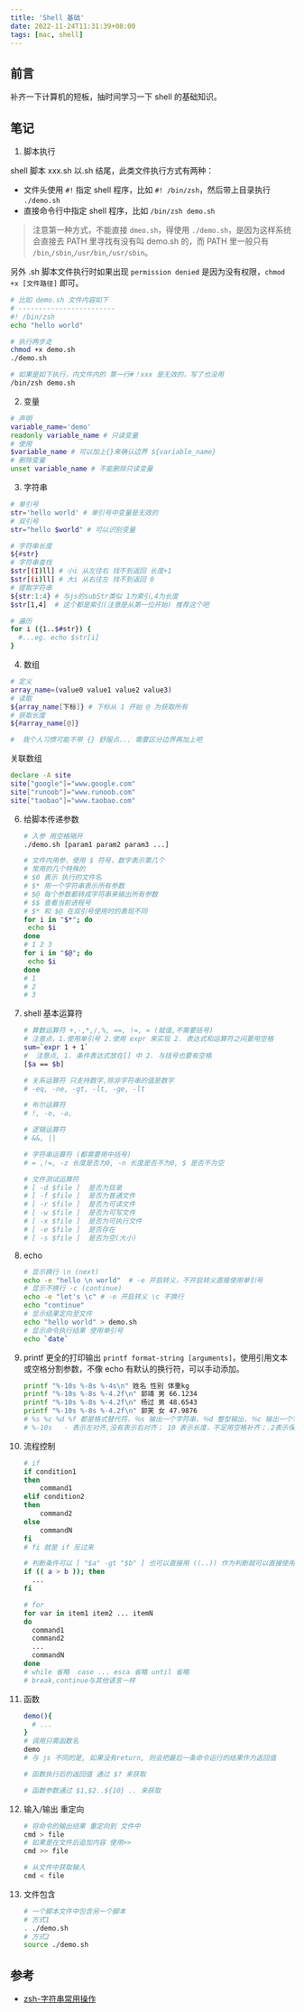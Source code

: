 ```yaml
---
title: 'Shell 基础'
date: 2022-11-24T11:31:39+08:00
tags: [mac, shell]
---
```


## 前言

补齐一下计算机的短板，抽时间学习一下 shell 的基础知识。

## 笔记

1. 脚本执行

shell 脚本 xxx.sh 以.sh 结尾，此类文件执行方式有两种：

- 文件头使用 `#!` 指定 shell 程序，比如 `#! /bin/zsh`，然后带上目录执行 `./demo.sh`
- 直接命令行中指定 shell 程序，比如 `/bin/zsh demo.sh`

> 注意第一种方式，不能直接 `dmeo.sh`，得使用 `./demo.sh`，是因为这样系统会直接去 PATH 里寻找有没有叫 demo.sh 的，而 PATH 里一般只有 `/bin`,`/sbin`,`/usr/bin`,`/usr/sbin`。

另外 .sh 脚本文件执行时如果出现 `permission denied` 是因为没有权限，`chmod +x [文件路径]` 即可。

```sh
# 比如 demo.sh 文件内容如下
# ------------------------
#! /bin/zsh
echo "hello world"

# 执行两步走
chmod +x demo.sh
./demo.sh

# 如果是如下执行，内文件内的 第一行#！xxx 是无效的，写了也没用
/bin/zsh demo.sh
```

2. 变量

```sh
# 声明
variable_name='demo'
readonly variable_name # 只读变量
# 使用
$variable_name # 可以加上{}来确认边界 ${variable_name}
# 删除变量
unset variable_name # 不能删除只读变量
```

3. 字符串

```sh
# 单引号
str='hello world' # 单引号中变量是无效的
# 双引号
str="hello $world" # 可以识别变量

# 字符串长度
${#str}
# 字符串查找
$str[(I)ll] # 小i 从左往右 找不到返回 长度+1
$str[(i)ll] # 大i 从右往左 找不到返回 0
# 提取字符串
${str:1:4} # 与js的subStr类似 1为索引,4为长度
$str[1,4]  # 这个都是索引(注意是从第一位开始) 推荐这个吧

# 遍历
for i ({1..$#str}) {
  #...eg. echo $str[i]
}
```

4. 数组

```sh
# 定义
array_name=(value0 value1 value2 value3)
# 读取
${array_name[下标]} # 下标从 1 开始 @ 为获取所有
# 获取长度
${#array_name[@]}

#  我个人习惯可能不带 {} 舒服点... 需要区分边界再加上吧
```

关联数组

```sh
declare -A site
site["google"]="www.google.com"
site["runoob"]="www.runoob.com"
site["taobao"]="www.taobao.com"
```

6. 给脚本传递参数

   ```sh
   # 入参 用空格隔开
   ./demo.sh [param1 param2 param3 ...]

   # 文件内用参，使用 $ 符号，数字表示第几个
   # 常用的几个特殊的
   # $0 表示 执行的文件名
   # $* 用一个字符串表示所有参数
   # $@ 每个参数都转成字符串来输出所有参数
   # $$ 查看当前进程号
   # $* 和 $@ 在双引号使用时的表现不同
   for i in "$*"; do
    echo $i
   done
   # 1 2 3
   for i in "$@"; do
    echo $i
   done
   # 1
   # 2
   # 3
   ```

7. shell 基本运算符

   ```sh
   # 算数运算符 +,-,*,/,%, ==, !=, = (赋值,不需要括号)
   # 注意点，1.使用单引号 2.使用 expr 来实现 2. 表达式和运算符之间要用空格
   sum=`expr 1 + 1`
   #  注意点, 1. 条件表达式放在[] 中 2. 与括号也要有空格
   [$a == $b]

   # 关系运算符 只支持数字,除非字符串的值是数字
   # -eq, -ne, -gt, -lt, -ge, -lt

   # 布尔运算符
   # !, -o, -a,

   # 逻辑运算符
   # &&, ||

   # 字符串运算符 (都需要用中括号)
   # = ,!=, -z 长度是否为0, -n 长度是否不为0, $ 是否不为空

   # 文件测试运算符
   # [ -d $file ]  是否为目录
   # [ -f $file ]  是否为普通文件
   # [ -r $file ]  是否为可读文件
   # [ -w $file ]  是否为可写文件
   # [ -x $file ]  是否为可执行文件
   # [ -e $file ]  是否存在
   # [ -s $file ]  是否为空(大小)
   ```

8. echo

   ```sh
   # 显示换行 \n (next)
   echo -e "hello \n world"  # -e 开启转义，不开启转义直接使用单引号
   # 显示不换行 -c (continue)
   echo -e "let's \c" # -e 开启转义 \c 不换行
   echo "continue"
   # 显示结果定向至文件
   echo "hello world" > demo.sh
   # 显示命令执行结果 使用单引号
   echo `date`
   ```

9. printf 更全的打印输出
   `printf format-string [arguments]`，使用引用文本或空格分割参数，不像 echo 有默认的换行符，可以手动添加。

   ```sh
   printf "%-10s %-8s %-4s\n" 姓名 性别 体重kg
   printf "%-10s %-8s %-4.2f\n" 郭靖 男 66.1234
   printf "%-10s %-8s %-4.2f\n" 杨过 男 48.6543
   printf "%-10s %-8s %-4.2f\n" 郭芙 女 47.9876
   # %s %c %d %f 都是格式替代符，％s 输出一个字符串，％d 整型输出，％c 输出一个字符，％f 输出实数，以小数形式输出。
   # %-10s   - 表示左对齐,没有表示右对齐； 10 表示长度，不足用空格补齐；.2表示保留2位小数
   ```

10. 流程控制

    ```sh
    # if
    if condition1
    then
        command1
    elif condition2
    then
        command2
    else
        commandN
    fi
    # fi 就是 if 反过来

    # 判断条件可以 [ "$a" -gt "$b" ] 也可以直接用 ((..)) 作为判断就可以直接使用><号了
    if (( a > b )); then
      ...
    fi

    # for
    for var in item1 item2 ... itemN
    do
      command1
      command2
      ...
      commandN
    done
    # while 省略  case ... esca 省略 until 省略
    # break,continue与其他语言一样
    ```

11. 函数

    ```sh
    demo(){
      # ...
    }
    # 调用只需函数名
    demo
    # 与 js 不同的是, 如果没有return, 则会把最后一条命令运行的结果作为返回值

    # 函数执行后的返回值 通过 $? 来获取

    # 函数参数通过 $1,$2..${10} .. 来获取
    ```

12. 输入/输出 重定向

    ```sh
    # 将命令的输出结果 重定向到 文件中
    cmd > file
    # 如果是在文件后追加内容 使用>>
    cmd >> file

    # 从文件中获取输入
    cmd < file
    ```

13. 文件包含
    ```sh
    # 一个脚本文件中包含另一个脚本
    # 方式1
    . ./demo.sh
    # 方式2
    source ./demo.sh
    ```

## 参考

- [zsh-字符串常用操作](https://kennethfan.github.io/2017/09/20/zsh-%E5%AD%97%E7%AC%A6%E4%B8%B2%E5%B8%B8%E7%94%A8%E6%93%8D%E4%BD%9C/)

